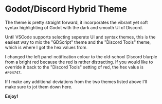 # Godot/Discord Hybrid Theme
The theme is pretty straight forward, it incorporates the vibrant yet soft syntax highlighting of Godot with the dark and smooth UI of Discord.

Until VSCode supports selecting seperate UI and syntax themes, this is the easiest way to mix the "GDScript" theme and the "Discord Tools" theme, which is where I got the hex values from. 

I changed the left panel notification colour to the old-school Discord blurple from a bright red because the red is rather distracting. If you would like to override it back to the "Discord Tools" setting of red, the hex value is `#F04747`.

If I make any additional deviations from the two themes listed above I'll make sure to jot them down here.

**Enjoy!**
